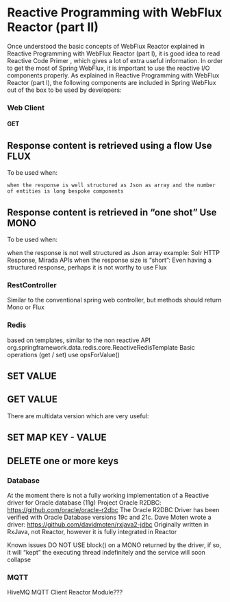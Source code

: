 # Reactive Programming with WebFlux Reactor (part II)

Once understood the basic concepts of WebFlux Reactor explained in Reactive Programming with WebFlux Reactor (part I), it is good idea to
read Reactive Code Primer , which gives a lot of extra useful information.
In order to get the most of Spring WebFlux, it is important to use the reactive I/O components properly.
As explained in Reactive Programming with WebFlux Reactor (part I), the following components are included in Spring WebFlux out of the box to
be used by developers:

### Web Client

#### GET

## Response content is retrieved using a flow Use FLUX

To be used when:

```
when the response is well structured as Json as array and the number of entities is long bespoke components
```
## Response content is retrieved in “one shot” Use MONO

To be used when:

when the response is not well structured as Json array example: Solr HTTP Response, Mirada APIs
when the response size is “short”: Even having a structured response, perhaps it is not worthy to use Flux

### RestController

Similar to the conventional spring web controller, but methods should return Mono or Flux

### Redis

based on templates, similar to the non reactive API
org.springframework.data.redis.core.ReactiveRedisTemplate
Basic operations (get / set) use opsForValue()

## SET VALUE

## GET VALUE

There are multidata version which are very useful:


## SET MAP KEY - VALUE

## DELETE one or more keys

### Database

At the moment there is not a fully working implementation of a Reactive driver for Oracle database (11g)
Project Oracle R2DBC: https://github.com/oracle/oracle-r2dbc The Oracle R2DBC Driver has been verified with Oracle Database versions
19c and 21c.
Dave Moten wrote a driver: https://github.com/davidmoten/rxjava2-jdbc
Originally written in RxJava, not Reactor, however it is fully integrated in Reactor

Known issues
DO NOT USE block() on a MONO returned by the driver, if so, it will “kept” the executing thread indefinitely and the service will soon
collapse

### MQTT

HiveMQ MQTT Client Reactor Module???


